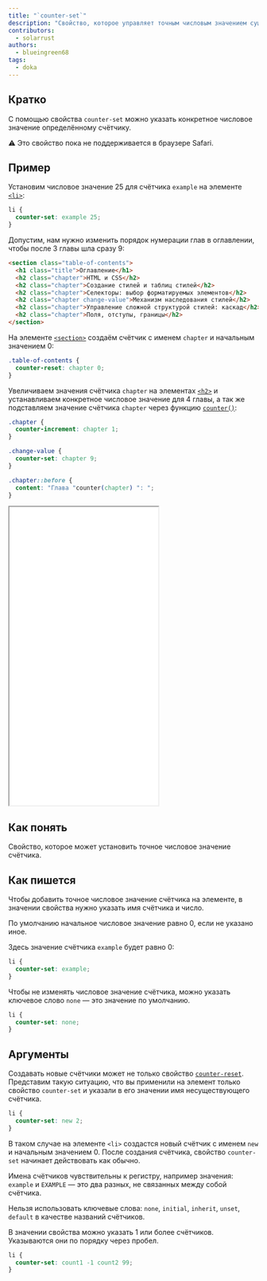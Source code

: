 ```yaml
---
title: "`counter-set`"
description: "Свойство, которое управляет точным числовым значением существующих CSS-счётчиков."
contributors:
  - solarrust
authors:
  - blueingreen68
tags:
  - doka
---
```


## Кратко

С помощью свойства `counter-set` можно указать конкретное числовое значение определённому счётчику.

<aside>

⚠️ Это свойство пока не поддерживается в браузере Safari.

</aside>

## Пример

Установим числовое значение 25 для счётчика `example` на элементе [`<li>`](/html/li/):

```css
li {
  counter-set: example 25;
}
```
Допустим, нам нужно изменить порядок нумерации глав в оглавлении, чтобы после 3 главы шла сразу 9:

```html
<section class="table-of-contents">
  <h1 class="title">Оглавление</h1>
  <h2 class="chapter">HTML и CSS</h2>
  <h2 class="chapter">Создание стилей и таблиц стилей</h2>
  <h2 class="chapter">Селекторы: выбор форматируемых элементов</h2>
  <h2 class="chapter change-value">Механизм наследования стилей</h2>
  <h2 class="chapter">Управление сложной структурой стилей: каскад</h2>
  <h2 class="chapter">Поля, отступы, границы</h2>
</section>
```

На элементе [`<section>`](/html/section/) создаём счётчик с именем `chapter` и начальным значением 0:

```css
.table-of-contents {
  counter-reset: chapter 0;
}
```

Увеличиваем значения счётчика `сhapter` на элементах [`<h2>`](/html/h1-h6/) и устанавливаем конкретное числовое значение для 4 главы, а так же подставляем значение счётчика `chapter` через функцию [`counter()`](/css/counter-counters/):

```css
.chapter {
  counter-increment: chapter 1;
}

.change-value {
  counter-set: chapter 9;
}

.chapter::before {
  content: "Глава "counter(chapter) ": ";
}
```

<iframe title="Демонстрация свойства" src="demos/counter-set-example" height="600"></iframe>

## Как понять

Свойство, которое может установить точное числовое значение счётчика.

## Как пишется

Чтобы добавить точное числовое значение счётчика на элементе, в значении свойства нужно указать имя счётчика и число.

По умолчанию начальное числовое значение равно 0, если не указано иное.

Здесь значение счётчика `example` будет равно 0:

```css
li {
  counter-set: example;
}
```

Чтобы не изменять числовое значение счётчика, можно указать ключевое слово `none` — это значение по умолчанию.

```css
li {
  counter-set: none;
}
```

## Аргументы

Создавать новые счётчики может не только свойство [`counter-reset`](/css/counter-reset/). Представим такую ситуацию, что вы применили на элемент только свойство `counter-set` и указали в его значении имя несуществующего счётчика.

```css
li {
  counter-set: new 2;
}
```

В таком случае на элементе `<li>` создастся новый счётчик с именем `new` и начальным значением 0. После создания счётчика, свойство `counter-set` начинает действовать как обычно.

Имена счётчиков чувствительны к регистру, например значения: `example` и `EXAMPLE` — это два разных, не связанных между собой счётчика.

Нельзя использовать ключевые слова: `none`, `initial`, `inherit`, `unset`, `default` в качестве названий счётчиков.

В значении свойства можно указать 1 или более счётчиков. Указываются они по порядку через пробел.

```css
li {
  counter-set: count1 -1 count2 99;
}
```



